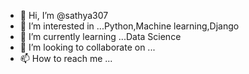 - 👋 Hi, I’m @sathya307
- 👀 I’m interested in ...Python,Machine learning,Django
- 🌱 I’m currently learning ...Data Science
- 💞️ I’m looking to collaborate on ...
- 📫 How to reach me ...

<!---
sathya307/sathya307 is a ✨ special ✨ repository because its `README.md` (this file) appears on your GitHub profile.
You can click the Preview link to take a look at your changes.
--->

